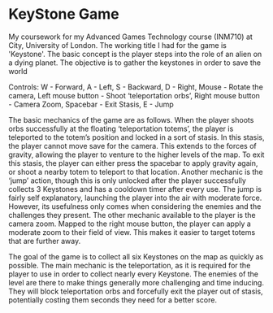 # KeyStone Game
My coursework for my Advanced Games Technology course (INM710) at City, University of London. The working title I had for the game is 'Keystone'. The basic concept is the player steps into the role of an alien on a dying planet. The objective is to gather the keystones in order to save the world

Controls:
W - Forward,
A - Left,
S - Backward,
D - Right,
Mouse - Rotate the camera,
Left mouse button - Shoot ‘teleportation orbs’,
Right mouse button - Camera Zoom,
Spacebar - Exit Stasis,
E - Jump

The basic mechanics of the game are as follows. When the player shoots orbs successfully at the floating ‘teleportation totems’, the player is teleported to the totem’s position and locked in a sort of stasis. In this stasis, the player cannot move save for the camera. This extends to the forces of gravity, allowing the player to venture to the higher levels of the map. To exit this stasis, the player can either press the spacebar to apply gravity again, or shoot a nearby totem to teleport to that location. Another mechanic is the ‘jump’ action, though this is only unlocked after the player successfully collects 3 Keystones and has a cooldown timer after every use.  The jump is fairly self explanatory, launching the player into the air with moderate force. However, its usefulness only comes when considering the enemies and the challenges they present. The other mechanic available to the player is the camera zoom. Mapped to the right mouse button, the player can apply a moderate zoom to their field of view. This makes it easier to target totems that are further away.

The goal of the game is to collect all six Keystones on the map as quickly as possible. The main mechanic is the teleportation, as it is required for the player to use in order to collect nearly every Keystone. The enemies of the level are there to make things generally more challenging and time inducing. They will block teleportation orbs and forcefully exit the player out of stasis, potentially costing them seconds they need for a better score.
